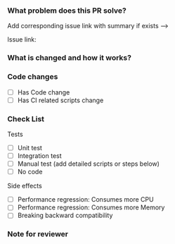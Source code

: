### What problem does this PR solve?

Add corresponding issue link with summary if exists -->

Issue link:

### What is changed and how it works?

### Code changes

- [ ] Has Code change
- [ ] Has CI related scripts change

### Check List

Tests <!-- At least one of them must be included. -->

- [ ] Unit test
- [ ] Integration test
- [ ] Manual test (add detailed scripts or steps below)
- [ ] No code

Side effects

- [ ] Performance regression: Consumes more CPU
- [ ] Performance regression: Consumes more Memory
- [ ] Breaking backward compatibility

### Note for reviewer